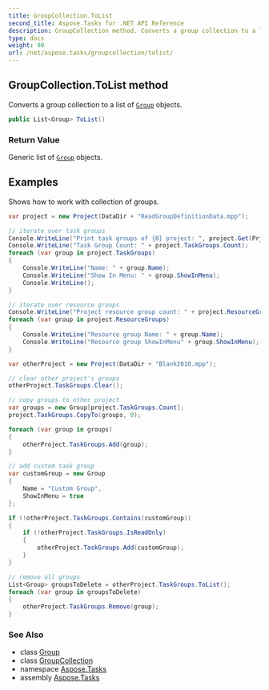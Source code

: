 ```yaml
---
title: GroupCollection.ToList
second_title: Aspose.Tasks for .NET API Reference
description: GroupCollection method. Converts a group collection to a list of Group objects
type: docs
weight: 90
url: /net/aspose.tasks/groupcollection/tolist/
---
```

## GroupCollection.ToList method

Converts a group collection to a list of [`Group`](../../group/) objects.

```csharp
public List<Group> ToList()
```

### Return Value

Generic list of [`Group`](../../group/) objects.

## Examples

Shows how to work with collection of groups.

```csharp
var project = new Project(DataDir + "ReadGroupDefinitionData.mpp");

// iterate over task groups
Console.WriteLine("Print task groups of {0} project: ", project.Get(Prj.Name));
Console.WriteLine("Task Group Count: " + project.TaskGroups.Count);
foreach (var group in project.TaskGroups)
{
    Console.WriteLine("Name: " + group.Name);
    Console.WriteLine("Show In Menu: " + group.ShowInMenu);
    Console.WriteLine();
}

// iterate over resource groups
Console.WriteLine("Project resource group count: " + project.ResourceGroups.Count);
foreach (var group in project.ResourceGroups)
{
    Console.WriteLine("Resource group Name: " + group.Name);
    Console.WriteLine("Resource group ShowInMenu" + group.ShowInMenu);
}

var otherProject = new Project(DataDir + "Blank2010.mpp");

// clear other project's groups
otherProject.TaskGroups.Clear();

// copy groups to other project
var groups = new Group[project.TaskGroups.Count];
project.TaskGroups.CopyTo(groups, 0);

foreach (var group in groups)
{
    otherProject.TaskGroups.Add(group);
}

// add custom task group
var customGroup = new Group
{
    Name = "Custom Group",
    ShowInMenu = true
};

if (!otherProject.TaskGroups.Contains(customGroup))
{
    if (!otherProject.TaskGroups.IsReadOnly)
    {
        otherProject.TaskGroups.Add(customGroup);
    }
}

// remove all groups
List<Group> groupsToDelete = otherProject.TaskGroups.ToList();
foreach (var group in groupsToDelete)
{
    otherProject.TaskGroups.Remove(group);
}
```

### See Also

* class [Group](../../group/)
* class [GroupCollection](../)
* namespace [Aspose.Tasks](../../groupcollection/)
* assembly [Aspose.Tasks](../../../)


